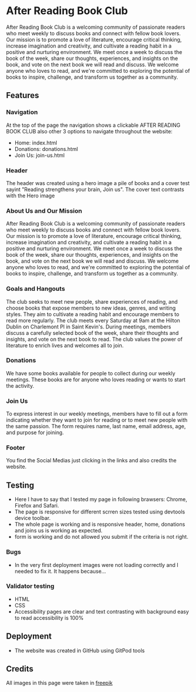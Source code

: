 # After Reading Book Club    
After Reading Book Club is a welcoming community of passionate readers who meet weekly to discuss books and connect with fellow book lovers. Our mission is to promote a love of literature, encourage critical thinking, increase imagination and creativity, and cultivate a reading habit in a positive and nurturing environment. We meet once a week to discuss the book of the week, share our thoughts, experiences, and insights on the book, and vote on the next book we will read and discuss. We welcome anyone who loves to read, and we're committed to exploring the potential of books to inspire, challenge, and transform us together as a community.

## Features
### Navigation
At the top of the page the navigation shows a clickable AFTER READING BOOK CLUB also other 3 options to navigate throughout the website:
- Home: index.html
- Donations: donations.html
- Join Us: join-us.html 

### Header 
The header was created using a hero image a pile of books and a cover test sayint "Reading strengthens your brain, Join us". The cover text contrasts with the Hero image

### About Us and Our Mission
After Reading Book Club is a welcoming community of passionate readers who meet weekly to discuss books and connect with fellow book lovers. Our mission is to promote a love of literature, encourage critical thinking, increase imagination and creativity, and cultivate a reading habit in a positive and nurturing environment. We meet once a week to discuss the book of the week, share our thoughts, experiences, and insights on the book, and vote on the next book we will read and discuss. We welcome anyone who loves to read, and we're committed to exploring the potential of books to inspire, challenge, and transform us together as a community.

### Goals and Hangouts
The club seeks to meet new people, share experiences of reading, and choose books that expose members to new ideas, genres, and writing styles. They aim to cultivate a reading habit and encourage members to read more regularly. The club meets every Saturday at 9am at the Hilton Dublin on Charlemont Pl in Saint Kevin's. During meetings, members discuss a carefully selected book of the week, share their thoughts and insights, and vote on the next book to read. The club values the power of literature to enrich lives and welcomes all to join.

### Donations 
We have some books available for people to collect during our weekly meetings. These books are for anyone who loves reading or wants to start the activity.

### Join Us
To express interest in our weekly meetings, members have to fill out a form indicating whether they want to join for reading or to meet new people with the same passion. The form requires name, last name, email address, age, and purpose for joining.

### Footer 
You find the Social Medias just clicking in the links and also credits the website. 

## Testing 
- Here I have to say that I tested my page in following brawsers: Chrome, Firefox and Safari.
- The page is responsive for different scrren sizes tested using devtools device toolbar. 
- The whole page is working and is responsive header, home, donations and joins us is working as expected. 
- form is working and do not allowed you submit if the criteria is not right. 

### Bugs 
- In the very first deployment images were not loading correctly and I needed to fix it.
It happens because...

### Validator testing 
- HTML 
- CSS 
- Accessibility pages are clear and text contrasting with background easy to read accessibility is 100%

## Deployment 
- The website was created in GitHub using GitPod tools 

## Credits 
All images in this page were taken in [freepik](https://www.freepik.com/) 
